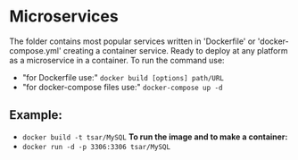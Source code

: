 # Microservices
The folder contains most popular services written in 'Dockerfile' or 'docker-compose.yml' creating a container service. Ready to deploy at any platform as a microservice in a container. 
To run the command use:
- "for Dockerfile use:" `docker build [options] path/URL`
-  "for docker-compose files use:" `docker-compose up -d`
## Example:
- `docker build -t tsar/MySQL`
**To run the image and to make a container:**
- `docker run -d -p 3306:3306 tsar/MySQL`

